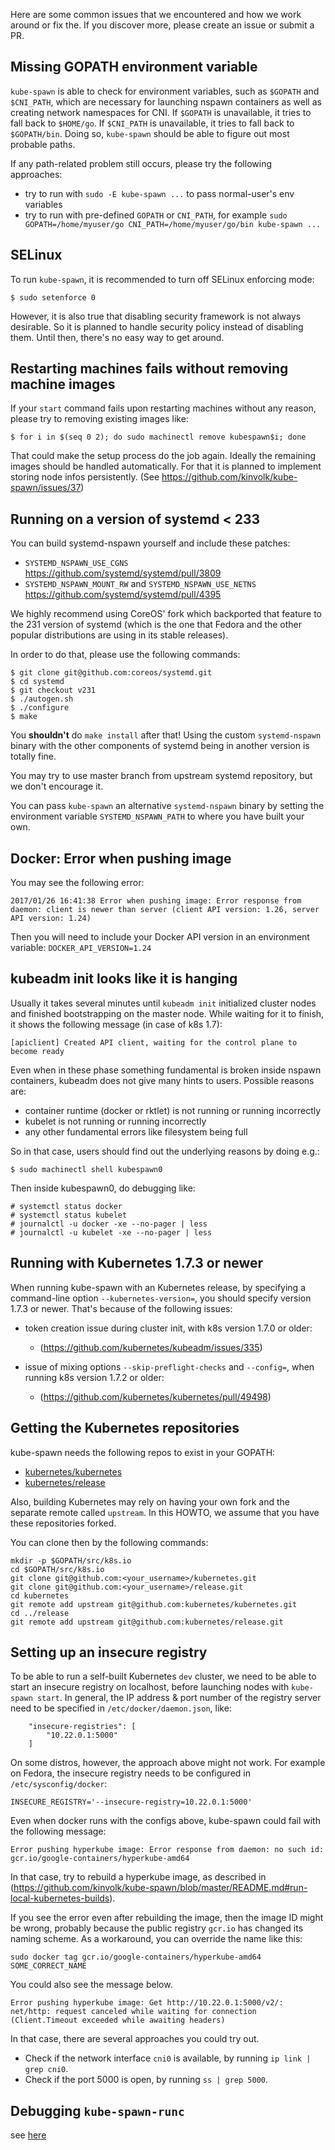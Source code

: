 Here are some common issues that we encountered and how we work around or
fix the. If you discover more, please create an issue or submit a PR.

## Missing GOPATH environment variable

`kube-spawn` is able to check for environment variables, such as `$GOPATH` and `$CNI_PATH`, which are necessary for launching nspawn containers as well as creating network namespaces for CNI. If `$GOPATH` is unavailable, it tries to fall back to `$HOME/go`. If `$CNI_PATH` is unavailable, it tries to fall back to `$GOPATH/bin`. Doing so, `kube-spawn` should be able to figure out most probable paths.

If any path-related problem still occurs, please try the following approaches:

* try to run with `sudo -E kube-spawn ...` to pass normal-user's env variables
* try to run with pre-defined `GOPATH` or `CNI_PATH`, for example `sudo GOPATH=/home/myuser/go CNI_PATH=/home/myuser/go/bin kube-spawn ...`

## SELinux

To run `kube-spawn`, it is recommended to turn off SELinux enforcing mode:

```
$ sudo setenforce 0
```

However, it is also true that disabling security framework is not always desirable. So it is planned to handle security policy instead of disabling them. Until then, there's no easy way to get around.

## Restarting machines fails without removing machine images

If your `start` command fails upon restarting machines without any reason, please try to removing existing images like:

```
$ for i in $(seq 0 2); do sudo machinectl remove kubespawn$i; done
```

That could make the setup process do the job again. Ideally the remaining images should be handled automatically. For that it is planned to implement storing node infos persistently. (See https://github.com/kinvolk/kube-spawn/issues/37)

## Running on a version of systemd < 233

You can build systemd-nspawn yourself and include these patches:

* `SYSTEMD_NSPAWN_USE_CGNS` https://github.com/systemd/systemd/pull/3809
* `SYSTEMD_NSPAWN_MOUNT_RW` and `SYSTEMD_NSPAWN_USE_NETNS` https://github.com/systemd/systemd/pull/4395

We highly recommend using CoreOS' fork which backported that feature
to the 231 version of systemd (which is the one that Fedora and
the other popular distributions are using in its stable releases).

In order to do that, please use the following commands:

```
$ git clone git@github.com:coreos/systemd.git
$ cd systemd
$ git checkout v231
$ ./autogen.sh
$ ./configure
$ make
```

You **shouldn't** do `make install` after that! Using the custom
`systemd-nspawn` binary with the other components of systemd being
in another version is totally fine.

You may try to use master branch from upstream systemd repository, but we
don't encourage it.

You can pass `kube-spawn` an alternative `systemd-nspawn` binary by setting the
environment variable `SYSTEMD_NSPAWN_PATH` to where you have built your own.


## Docker: Error when pushing image

You may see the following error:
```
2017/01/26 16:41:38 Error when pushing image: Error response from daemon: client is newer than server (client API version: 1.26, server API version: 1.24)
```

Then you will need to include your Docker API version in an
environment variable: `DOCKER_API_VERSION=1.24 `

## kubeadm init looks like it is hanging

Usually it takes several minutes until `kubeadm init` initialized
cluster nodes and finished bootstrapping on the master node. While waiting
for it to finish, it shows the following message (in case of k8s 1.7):

```
[apiclient] Created API client, waiting for the control plane to become ready
```

Even when in these phase something fundamental is broken inside nspawn
containers, kubeadm does not give many hints to users. Possible reasons are:

* container runtime (docker or rktlet) is not running or running incorrectly
* kubelet is not running or running incorrectly
* any other fundamental errors like filesystem being full

So in that case, users should find out the underlying reasons by doing e.g.:

```
$ sudo machinectl shell kubespawn0
```

Then inside kubespawn0, do debugging like:

```
# systemctl status docker
# systemctl status kubelet
# journalctl -u docker -xe --no-pager | less
# journalctl -u kubelet -xe --no-pager | less
```

## Running with Kubernetes 1.7.3 or newer

When running kube-spawn with an Kubernetes release, by specifying a
command-line option `--kubernetes-version=`, you should specify
version 1.7.3 or newer. That's because of the following issues:

* token creation issue during cluster init, with k8s version 1.7.0 or older:
  - (https://github.com/kubernetes/kubeadm/issues/335)

* issue of mixing options `--skip-preflight-checks` and `--config=`, when running k8s version 1.7.2 or older:
  - (https://github.com/kubernetes/kubernetes/pull/49498)

## Getting the Kubernetes repositories

kube-spawn needs the following repos to exist in your GOPATH:

* [kubernetes/kubernetes](https://github.com/kubernetes/kubernetes)
* [kubernetes/release](https://github.com/kubernetes/release)

Also, building Kubernetes may rely on having your own fork and the
separate remote called `upstream`. In this HOWTO, we assume that
you have these repositories forked.

You can clone then by the following commands:

```
mkdir -p $GOPATH/src/k8s.io
cd $GOPATH/src/k8s.io
git clone git@github.com:<your_username>/kubernetes.git
git clone git@github.com:<your_username>/release.git
cd kubernetes
git remote add upstream git@github.com:kubernetes/kubernetes.git
cd ../release
git remote add upstream git@github.com:kubernetes/release.git
```

## Setting up an insecure registry

To be able to run a self-built Kubernetes `dev` cluster, we need to be able to
start an insecure registry on localhost, before launching nodes with
`kube-spawn start`. In general, the IP address & port number of the registry
server need to be specified in `/etc/docker/daemon.json`, like:

```
    "insecure-registries": [
        "10.22.0.1:5000"
    ]
```

On some distros, however, the approach above might not work. For example on
Fedora, the insecure registry needs to be configured in
`/etc/sysconfig/docker`:

```
INSECURE_REGISTRY='--insecure-registry=10.22.0.1:5000'
```

Even when docker runs with the configs above, kube-spawn could fail with the
following message:

```
Error pushing hyperkube image: Error response from daemon: no such id: gcr.io/google-containers/hyperkube-amd64
```

In that case, try to rebuild a hyperkube image, as described in (https://github.com/kinvolk/kube-spawn/blob/master/README.md#run-local-kubernetes-builds).

If you see the error even after rebuilding the image, then the image ID might
be wrong, probably because the public registry `gcr.io` has changed its naming
scheme. As a workaround, you can override the name like this:

```
sudo docker tag gcr.io/google-containers/hyperkube-amd64 SOME_CORRECT_NAME
```

You could also see the message below.

```
Error pushing hyperkube image: Get http://10.22.0.1:5000/v2/: net/http: request canceled while waiting for connection (Client.Timeout exceeded while awaiting headers)
```

In that case, there are several approaches you could try out.

* Check if the network interface `cni0` is available, by running `ip link | grep cni0`.
* Check if the port 5000 is open, by running `ss | grep 5000`.

## Debugging `kube-spawn-runc`

see [here](../cmd/kube-spawn-runc/README.md)
